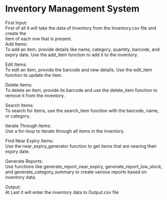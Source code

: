 # Inventory Management System
First Input:<br>
First of all it will take the data of Inventory from the Inventory.csv file and create the <br>
item of each row that is present.
<br>
Add Items: <br>
To add an item, provide details like name, category, quantity, barcode, and expiry date. Use the add_item function to add it to the inventory.<br>

Edit Items: <br>
To edit an item, provide the barcode and new details. Use the edit_item function to update the item.
<br>

Delete Items:<br>
To delete an item, provide its barcode and use the delete_item function to remove it from the inventory.
<br>

Search Items:<br>
To search for items, use the search_item function with the barcode, name, or category.<br>

Iterate Through Items: <br>
Use a for-loop to iterate through all items in the inventory.<br>

Find Near Expiry Items:<br>
Use the near_expiry_generator function to get items that are nearing their expiry date.<br>

Generate Reports: <br>
Use functions like generate_report_near_expiry, generate_report_low_stock, and generate_category_summary to create various reports based on inventory data.
<br>

Output: <br>
At Last it will enter the inventory data to Output.csv file